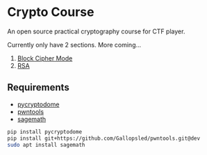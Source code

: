 # Crypto Course

An open source practical cryptography course for CTF player.

Currently only have 2 sections. More coming...

1. [Block Cipher Mode](/Block-Cipher-Mode)
2. [RSA](/RSA)

## Requirements

* [pycryptodome](https://github.com/Legrandin/pycryptodome)
* [pwntools](https://github.com/Gallopsled/pwntools)
* [sagemath](https://www.sagemath.org/)

```bash
pip install pycryptodome
pip install git+https://github.com/Gallopsled/pwntools.git@dev
sudo apt install sagemath
```
